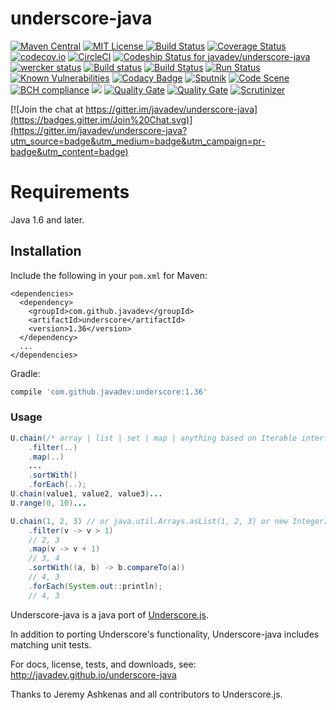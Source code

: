 underscore-java 
===============

[![Maven Central](https://img.shields.io/maven-central/v/com.github.javadev/underscore.svg)](http://search.maven.org/#search%7Cga%7C1%7Cg%3A%22com.github.javadev%22%20AND%20a%3A%22underscore%22)
[![MIT License](http://img.shields.io/badge/license-MIT-green.svg) ](https://github.com/javadev/underscore-java/blob/master/LICENSE.txt)
[![Build Status](https://secure.travis-ci.org/javadev/underscore-java.svg)](https://travis-ci.org/javadev/underscore-java)
[![Coverage Status](https://coveralls.io/repos/javadev/underscore-java/badge.svg?branch=master)](https://coveralls.io/r/javadev/underscore-java)
[![codecov.io](http://codecov.io/github/javadev/underscore-java/coverage.svg?branch=master)](http://codecov.io/github/javadev/underscore-java?branch=master)
[![CircleCI](https://circleci.com/gh/javadev/underscore-java.svg?style=svg)](https://circleci.com/gh/javadev/underscore-java)
[![Codeship Status for javadev/underscore-java](https://codeship.com/projects/c989fef0-f3ab-0132-7ca5-16cf317d1634/status?branch=master)](https://codeship.com/projects/85467)
[![wercker status](https://app.wercker.com/status/d1130226089a5bd54d205e1901cbef3b/s "wercker status")](https://app.wercker.com/project/bykey/d1130226089a5bd54d205e1901cbef3b)
[![Build status](https://ci.appveyor.com/api/projects/status/tx7icv3i08qowv6r?svg=true)](https://ci.appveyor.com/project/javadev/underscore-java)
[![Build Status](https://semaphoreci.com/api/v1/projects/2fc09de1-52a9-4f88-8023-9da1223e64f6/532523/shields_badge.svg)](https://semaphoreci.com/javadev/underscore-java)
[![Run Status](https://api.shippable.com/projects/55def20f1895ca44741030a2/badge?branch=master)](https://app.shippable.com/projects/55def20f1895ca44741030a2)
[![Known Vulnerabilities](https://snyk.io/test/github/javadev/underscore-java/badge.svg?targetFile=pom.xml)](https://snyk.io/test/github/javadev/underscore-java?targetFile=pom.xml)
[![Codacy Badge](https://api.codacy.com/project/badge/Grade/6e30751dc17c452f8524ae7eff474ce1)](https://www.codacy.com/app/javadev75/underscore-java?utm_source=github.com&amp;utm_medium=referral&amp;utm_content=javadev/underscore-java&amp;utm_campaign=Badge_Grade)
[![Sputnik](https://sputnik.ci/conf/badge)](https://sputnik.ci/app#/builds/javadev/underscore-java)
[![Code Scene](https://img.shields.io/badge/codescene-analyzed-brightgreen.svg)](https://codescene.io/projects/1173/jobs/latest-successful/results)
[![BCH compliance](https://bettercodehub.com/edge/badge/javadev/underscore-java?branch=master)](https://bettercodehub.com/)
[![](http://javadoc-badge.appspot.com/com.github.javadev/underscore.svg?label=JavaDocs)](http://www.javadoc.io/doc/com.github.javadev/underscore/)
[![Quality Gate](https://sonarcloud.io/api/project_badges/measure?project=javadev_underscore-java&metric=alert_status)](https://sonarcloud.io/dashboard/index/javadev_underscore-java)
[![Quality Gate](https://sonarcloud.io/api/project_badges/measure?project=javadev_underscore-java&metric=sqale_rating)](https://sonarcloud.io/dashboard/index/javadev_underscore-java)
[![Scrutinizer](https://img.shields.io/scrutinizer/g/javadev/underscore-java.svg)](https://scrutinizer-ci.com/g/javadev/underscore-java/)

[![Join the chat at https://gitter.im/javadev/underscore-java](https://badges.gitter.im/Join%20Chat.svg)](https://gitter.im/javadev/underscore-java?utm_source=badge&utm_medium=badge&utm_campaign=pr-badge&utm_content=badge)

Requirements
============

Java 1.6 and later.

## Installation

Include the following in your `pom.xml` for Maven:

```
<dependencies>
  <dependency>
    <groupId>com.github.javadev</groupId>
    <artifactId>underscore</artifactId>
    <version>1.36</version>
  </dependency>
  ...
</dependencies>
```

Gradle:

```groovy
compile 'com.github.javadev:underscore:1.36'
```

### Usage

```java
U.chain(/* array | list | set | map | anything based on Iterable interface */)
    .filter(..)
    .map(..)
    ...
    .sortWith()
    .forEach(..);
U.chain(value1, value2, value3)...
U.range(0, 10)...

U.chain(1, 2, 3) // or java.util.Arrays.asList(1, 2, 3) or new Integer[] {1, 2, 3}
    .filter(v -> v > 1)
    // 2, 3
    .map(v -> v + 1)
    // 3, 4
    .sortWith((a, b) -> b.compareTo(a))
    // 4, 3
    .forEach(System.out::println);
    // 4, 3
```

Underscore-java is a java port of [Underscore.js](http://underscorejs.org/).

In addition to porting Underscore's functionality, Underscore-java includes matching unit tests.

For docs, license, tests, and downloads, see:
http://javadev.github.io/underscore-java

Thanks to Jeremy Ashkenas and all contributors to Underscore.js.
